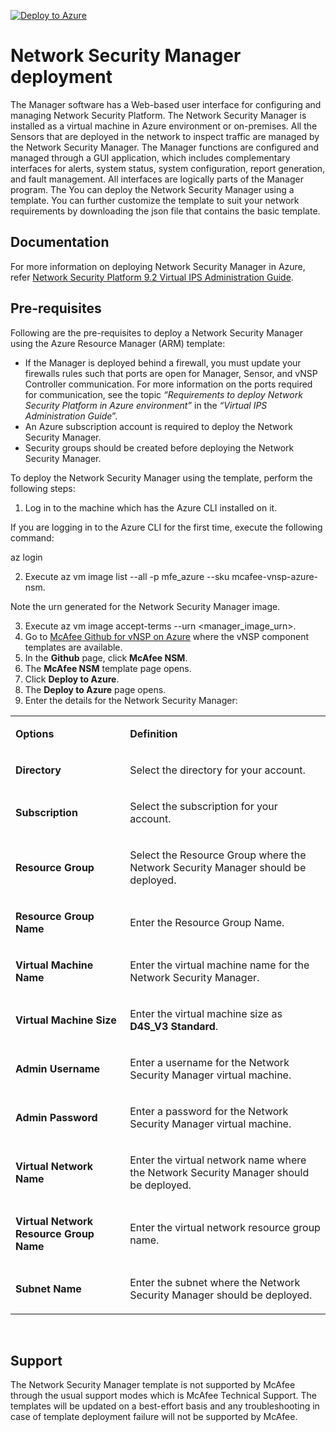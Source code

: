 [![Deploy to Azure](http://azuredeploy.net/deploybutton.png)](https://azuredeploy.net/)

<h1>Network Security Manager deployment</h1>
<p>The Manager software has a Web-based user interface for configuring and managing Network Security Platform. The Network Security Manager is installed as a virtual machine in Azure environment or on-premises. All the Sensors that are deployed in the network to inspect traffic are managed by the Network Security Manager. The Manager functions are configured and managed through a GUI application, which includes complementary interfaces for alerts, system status, system configuration, report generation, and fault management. All interfaces are logically parts of the Manager program. The You can deploy the Network Security Manager using a template. You can further customize the template to suit your network requirements by downloading the json file that contains the basic template.</p>
<h2>Documentation</h2>
<p>For more information on deploying Network Security Manager in Azure, refer <a href="https://kc.mcafee.com/corporate/index?page=content&amp;id=PD27461&amp;actp=null&amp;viewlocale=en_US&amp;showDraft=false&amp;platinum_status=false&amp;locale=en_US">Network Security Platform 9.2 Virtual IPS Administration Guide</a>.</p>
<h2>Pre-requisites</h2>
<p>Following are the pre-requisites to deploy a Network Security Manager using the Azure Resource Manager (ARM) template:</p>
<ul>
<li>If the Manager is deployed behind a firewall, you must update your firewalls rules such that ports are open for Manager, Sensor, and vNSP Controller communication. For more information on the ports required for communication, see the topic <em>&ldquo;Requirements to deploy Network Security Platform in Azure environment&rdquo;</em> in the <em>&ldquo;Virtual IPS Administration Guide</em>&rdquo;.</li>
<li>An Azure subscription account is required to deploy the Network Security Manager.</li>
<li>Security groups should be created before deploying the Network Security Manager.</li>
</ul>
<p>To deploy the Network Security Manager using the template, perform the following steps:</p>
<ol>
<li>Log in to the machine which has the Azure CLI installed on it.</li>
</ol>
<p>If you are logging in to the Azure CLI for the first time, execute the following command:</p>
<p>az login</p>
<ol start="2">
<li>Execute az vm image list --all -p mfe_azure --sku mcafee-vnsp-azure-nsm.</li>
</ol>
<p>Note the urn generated for the Network Security Manager image.</p>
<ol start="3">
<li>Execute az vm image accept-terms --urn &lt;manager_image_urn&gt;.</li>
<li>Go to <a href="https://github.com/mcafee/NSP/tree/master/Azure%20Templates">McAfee Github for vNSP on Azure</a> where the vNSP component templates are available.</li>
<li>In the <strong>Github</strong> page, click <strong>McAfee NSM</strong>.</li>
<li>The <strong>McAfee NSM</strong> template page opens.</li>
<li>Click <strong>Deploy to Azure</strong>.</li>
<li>The <strong>Deploy to Azure</strong> page opens.</li>
<li>Enter the details for the Network Security Manager:</li>
</ol>
<table>
<tbody>
<tr>
<td width="204">
<p><strong>Options</strong></p>
</td>
<td width="420">
<p><strong>Definition</strong></p>
</td>
</tr>
<tr>
<td width="204">
<p><strong>Directory</strong></p>
</td>
<td width="420">
<p>Select the directory for your account.</p>
</td>
</tr>
<tr>
<td width="204">
<p><strong>Subscription</strong></p>
</td>
<td width="420">
<p>Select the subscription for your account.</p>
</td>
</tr>
<tr>
<td width="204">
<p><strong>Resource Group</strong></p>
</td>
<td width="420">
<p>Select the Resource Group where the Network Security Manager should be deployed.</p>
</td>
</tr>
<tr>
<td width="204">
<p><strong>Resource Group Name</strong></p>
</td>
<td width="420">
<p>Enter the Resource Group Name.</p>
</td>
</tr>
<tr>
<td width="204">
<p><strong>Virtual Machine Name</strong></p>
</td>
<td width="420">
<p>Enter the virtual machine name for the Network Security Manager.</p>
</td>
</tr>
<tr>
<td width="204">
<p><strong>Virtual Machine Size</strong></p>
</td>
<td width="420">
<p>Enter the virtual machine size as <strong>D4S_V3 Standard</strong>.</p>
</td>
</tr>
<tr>
<td width="204">
<p><strong>Admin Username</strong></p>
</td>
<td width="420">
<p>Enter a username for the Network Security Manager virtual machine.</p>
</td>
</tr>
<tr>
<td width="204">
<p><strong>Admin Password</strong></p>
</td>
<td width="420">
<p>Enter a password for the Network Security Manager virtual machine.</p>
</td>
</tr>
<tr>
<td width="204">
<p><strong>Virtual Network Name</strong></p>
</td>
<td width="420">
<p>Enter the virtual network name where the Network Security Manager should be deployed.</p>
</td>
</tr>
<tr>
<td width="204">
<p><strong>Virtual Network Resource Group Name</strong></p>
</td>
<td width="420">
<p>Enter the virtual network resource group name.</p>
</td>
</tr>
<tr>
<td width="204">
<p><strong>Subnet Name</strong></p>
</td>
<td width="420">
<p>Enter the subnet where the Network Security Manager should be deployed.</p>
</td>
</tr>
</tbody>
</table>
<p>&nbsp;</p>
<h2>Support</h2>
<p>The Network Security Manager template is not supported by McAfee through the usual support modes which is McAfee Technical Support. The templates will be updated on a best-effort basis and any troubleshooting in case of template deployment failure will not be supported by McAfee.</p>
